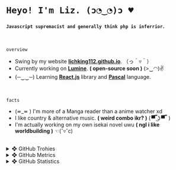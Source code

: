 <!-- <img align="right" alt="LichKing112's Profile Image" width="30%" src="https://avatars.githubusercontent.com/u/47420407?s=460&u=e25894be1970844c90076ba193bc3ced198b26be&v=4"> -->

# ` Heyo! I'm Liz. (ɔ◔‿◔)ɔ ♥ `
__`Javascript supremacist and generally think php is inferrior`.__

<br>

 `overview`
- Swing by my website **[lichking112.github.io](https://lichking112.github.io/)**. （っ＾▿＾）
- Currently working on **[Lumine](https://github.com/LichKing112/Lumine)**. __( open-source soon )__ (>‿◠)✌
- (─‿‿─) Learning **[React.js](https://reactjs.org/)** library and **[Pascal](https://en.wikipedia.org/wiki/Pascal_(programming_language))** language.

<br>

 `facts`
- (≖_≖ ) I'm more of a Manga reader than a anime watcher xd 
- I like country & alternative music. __( weird combo ikr? )__ ( ▀̿ ̿ ͜ʖ ▀̿ ̿  )
- I'm actually working on my own isekai novel uwu __( ngl i like worldbuilding )__ ☜(ˆ▿ˆc)

<br>

<details>
  <summary>❖ GitHub Trohies</summary>
  <br>
  <img alt="LichKing112's Github Trophies" src="https://github-profile-trophy.vercel.app/?username=ryo-ma&theme=onedark" />
</details>

<details>
  <summary>❖ GitHub Metrics</summary>
  <br>
  <img alt="LichKing112's Github Metrics" src="https://github.com/LichKing112/LichKing112/blob/master/github-metrics.svg" />
</details>

<details>
  <summary>❖ GitHub Statistics</summary>
  <br>
  <img alt="LichKing112's Github Stats" src="https://github-readme-stats.vercel.app/api?username=lichking112&theme=gotham&show_icons=true" />
  <img alt="LichKing112's Github Top Languages" src="https://github-readme-stats.vercel.app/api/top-langs/?username=lichking112&theme=gotham&layout=compact" />
</details>


